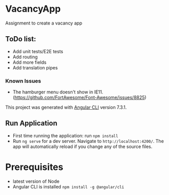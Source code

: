 # VacancyApp
Assignment to create a vacancy app

## ToDo list:
* Add unit tests/E2E tests
* Add routing
* Add more fields
* Add translation pipes


### Known Issues
* The hamburger menu doesn't show in IE11. (https://github.com/FortAwesome/Font-Awesome/issues/8825)



This project was generated with [Angular CLI](https://github.com/angular/angular-cli) version 7.3.1.


## Run Application

* First time running the application:
run `npm install`
* Run `ng serve` for a dev server. Navigate to `http://localhost:4200/`. The app will automatically reload if you change any of the source files.

# Prerequisites
* latest version of Node
* Angular CLI is installed `npm install -g @angular/cli`
